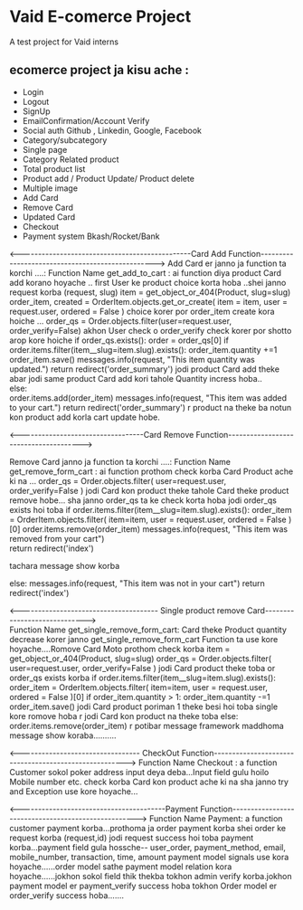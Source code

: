 # Vaid E-comerce Project
A test project for Vaid interns


## ecomerce project ja kisu ache :
- Login
- Logout
- SignUp
- EmailConfirmation/Account Verify
- Social auth
  Github , Linkedin, Google, Facebook
- Category/subcategory
- Single page
- Category Related product
- Total product list
- Product add / Product Update/ Product delete
- Multiple image
- Add Card
- Remove Card
- Updated Card
- Checkout
- Payment system 
  Bkash/Rocket/Bank

<-----------------------------------------------Card Add Function------------------------------------------------->
Add Card er janno ja function ta korchi ....:
Function Name get_add_to_cart : ai function diya product Card add korano hoyache ..
first User ke product choice korta hoba ..shei janno request korba (request, slug)
item = get_object_or_404(Product, slug=slug)
    order_item, created = OrderItem.objects.get_or_create(
        item = item,
        user = request.user,
        ordered = False
        )
choice korer por order_item create kora hoiche ...
order_qs = Order.objects.filter(user=request.user, order_verify=False)
akhon User check o order_verify check korer por shotto arop kore hoiche
if order_qs.exists():
        order = order_qs[0]
        if order.items.filter(item__slug=item.slug).exists():
            order_item.quantity +=1
            order_item.save()
            messages.info(request, "This item quantity was updated.")
            return redirect('order_summary')
 jodi product Card add theke abar jodi same product Card add kori tahole Quantity incress hoba..           
else:            
      order.items.add(order_item)
      messages.info(request, "This item was added to your cart.")
      return redirect('order_summary') 
r product na theke ba notun kon product add korla cart update hobe.


<----------------------------------Card Remove Function-------------------------------------->

Remove Card janno ja function ta korchi ....:
Function Name get_remove_form_cart : ai function prothom check korba Card Product ache ki na ...
order_qs = Order.objects.filter(
        user=request.user,
        order_verify=False
    )
jodi Card kon product theke tahole Card theke product remove hobe...
sha janno order_qs ta ke check korta hoba 
jodi order_qs exists hoi toba
if order.items.filter(item__slug=item.slug).exists():
            order_item = OrderItem.objects.filter(
                item=item,
                user = request.user,
                ordered = False
            )[0]
            order.items.remove(order_item)
            messages.info(request, "This item was removed from your cart")  
            return redirect('index')

  tachara message show korba 
    
  else:
       messages.info(request, "This item was not in your cart")
       return redirect('index')
       
       
<--------------------------------------  Single product remove Card----------------------------->     
Function Name get_single_remove_form_cart: Card theke Product quantity decrease korer janno get_single_remove_form_cart
Function ta use kore hoyache....Romove Card Moto prothom check korba 
item = get_object_or_404(Product, slug=slug)
    order_qs = Order.objects.filter(
        user=request.user,
        order_verify=False
    )
jodi Card product theke toba or order_qs exists korba 
if order.items.filter(item__slug=item.slug).exists():
            order_item = OrderItem.objects.filter(
                item=item,
                user = request.user,
                ordered = False
            )[0]
            if order_item.quantity > 1:
                order_item.quantity -=1
                order_item.save()
jodi Card product poriman 1 theke besi hoi toba single kore romove hoba 
r jodi Card kon product na theke toba 
else:
   order.items.remove(order_item)
r potibar message framework maddhoma message show koraba..........


<--------------------------------- CheckOut Function------------------------------------------------------>
Function Name Checkout : a function Customer sokol poker address input deya deba...Input field gulu hoilo Mobile number etc.
check korba Card kon product ache ki na sha janno try and Exception use kore hoyache...


<----------------------------------------Payment Function---------------------------------------------------->
Function Name Payment: a function customer payment korba...prothoma ja order payment korba shei order ke request korba
(request,id) jodi request success hoi toba payment korba...payment field gula hossche--
user_order,
payment_method,
email,
mobile_number,
transaction,
time,
amount
payment model signals use kora hoyache......order model sathe payment model relation kora hoyache......jokhon sokol field thik thekba tokhon admin verify korba.jokhon payment model er payment_verify success hoba tokhon Order model er order_verify success hoba.......

